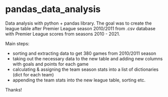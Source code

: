 # pandas_data_analysis

Data analysis with python + pandas library.
The goal was to create the league table after Premier League season 2010/2011 from .csv database with Premier League scores from seasons 2010 - 2021.

Main steps:
- sorting and extracting data to get 380 games from 2010/2011 season
- taking out the necessary data to the new table and adding new columns with goals and points for each game
- calculating & assigning the team season stats into a list of dictionaries (dict for each team)
- appending the team stats into the new league table, sorting etc.

Thanks!
